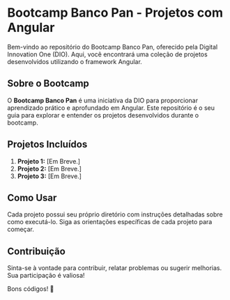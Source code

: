 # Bootcamp Banco Pan - Projetos com Angular

Bem-vindo ao repositório do Bootcamp Banco Pan, oferecido pela Digital Innovation One (DIO). Aqui, você encontrará uma coleção de projetos desenvolvidos utilizando o framework Angular.

## Sobre o Bootcamp
O **Bootcamp Banco Pan** é uma iniciativa da DIO para proporcionar aprendizado prático e aprofundado em Angular. Este repositório é o seu guia para explorar e entender os projetos desenvolvidos durante o bootcamp.

## Projetos Incluídos
1. **Projeto 1:** [Em Breve.]
2. **Projeto 2:** [Em Breve.]
3. **Projeto 3:** [Em Breve.]

## Como Usar
Cada projeto possui seu próprio diretório com instruções detalhadas sobre como executá-lo. Siga as orientações específicas de cada projeto para começar.

## Contribuição
Sinta-se à vontade para contribuir, relatar problemas ou sugerir melhorias. Sua participação é valiosa!

Bons códigos! 🚀
